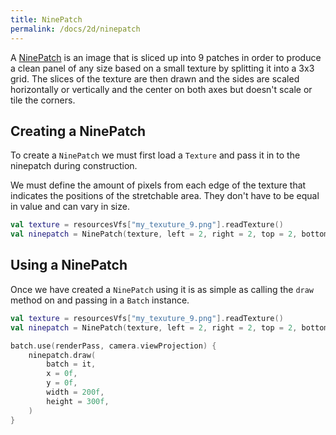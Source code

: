 ```yaml
---
title: NinePatch
permalink: /docs/2d/ninepatch
---
```


A [NinePatch](https://github.com/littlektframework/littlekt/blob/master/core/src/commonMain/kotlin/com/littlekt/graphics/NinePatch.kt) is an image that is sliced up into 9 patches in order to produce a clean panel of any size based on a small texture by splitting it into a 3x3 grid. The slices of the texture are then drawn and the sides are scaled horizontally or vertically and the center on both axes but doesn't scale or tile the corners.

## Creating a NinePatch

To create a `NinePatch` we must first load a `Texture` and pass it in to the ninepatch during construction.

We must define the amount of pixels from each edge of the texture that indicates the positions of the stretchable area. They don't have to be equal in value and can vary in size.

```kotlin
val texture = resourcesVfs["my_texuture_9.png"].readTexture()
val ninepatch = NinePatch(texture, left = 2, right = 2, top = 2, bottom = 2)
```

## Using a NinePatch

Once we have created a `NinePatch` using it is as simple as calling the `draw` method on and passing in a `Batch` instance.

```kotlin
val texture = resourcesVfs["my_texuture_9.png"].readTexture()
val ninepatch = NinePatch(texture, left = 2, right = 2, top = 2, bottom = 2)

batch.use(renderPass, camera.viewProjection) {
    ninepatch.draw(
        batch = it,
        x = 0f,
        y = 0f,
        width = 200f,
        height = 300f,
    )
}
```